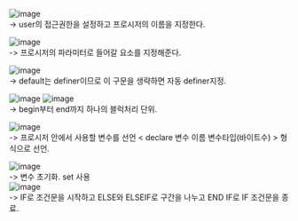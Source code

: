 ![image](https://user-images.githubusercontent.com/80379900/116017765-7a6bb780-a67b-11eb-8db4-0cbb104c6d8a.png)<br>
-> user의 접근권한을 설정하고 프로시저의 이름을 지정한다.

![image](https://user-images.githubusercontent.com/80379900/116017820-9a02e000-a67b-11eb-8a56-26d81ff4b811.png)<br>
-> 프로시저의 파라미터로 들어갈 요소를 지정해준다.

![image](https://user-images.githubusercontent.com/80379900/116018209-86a44480-a67c-11eb-81ed-9b39b53f8062.png)<br>
-> default는 definer이므로 이 구문을 생략하면 자동 definer지정.

![image](https://user-images.githubusercontent.com/80379900/116018484-0f22e500-a67d-11eb-8b76-b950038081ad.png)
![image](https://user-images.githubusercontent.com/80379900/116018493-14802f80-a67d-11eb-9e1d-5d925852b9bc.png)<br>
-> begin부터 end까지 하나의 블럭처리 단위.

![image](https://user-images.githubusercontent.com/80379900/116019239-bfddb400-a67e-11eb-9d06-8419e17dd99b.png)<br>
-> 프로시저 안에서 사용할 변수를 선언 < declare 변수 이름 변수타입(바이트수) > 형식으로 선언.

![image](https://user-images.githubusercontent.com/80379900/116019317-e996db00-a67e-11eb-86a0-7b844e1363fc.png)<br>
-> 변수 초기화. set 사용<br>
![image](https://user-images.githubusercontent.com/80379900/116020235-d84ece00-a680-11eb-8988-f040a0e1d8b1.png)<br>
-> IF로 조건문을 시작하고 ELSE와 ELSEIF로 구간을 나누고 END IF로 IF 조건문을 종료.

